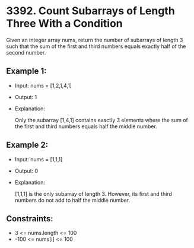 # 3392. Count Subarrays of Length Three With a Condition

Given an integer array nums, return the number of subarrays of length 3 such that the sum of the first and third numbers equals exactly half of the second number.

 

## Example 1:

- Input: nums = [1,2,1,4,1]

- Output: 1

- Explanation:

    Only the subarray [1,4,1] contains exactly 3 elements where the sum of the first and third numbers equals half the middle number.

## Example 2:

- Input: nums = [1,1,1]

- Output: 0

- Explanation:

    [1,1,1] is the only subarray of length 3. However, its first and third numbers do not add to half the middle number.

 

## Constraints:

- 3 <= nums.length <= 100
- -100 <= nums[i] <= 100